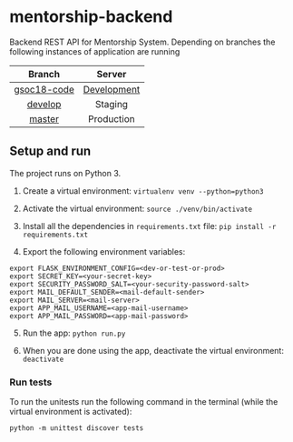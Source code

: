# mentorship-backend

Backend REST API for Mentorship System. Depending on branches the following instances of application are running

| Branch | Server |
| :---: | :---: |
| [gsoc18-code](https://github.com/systers/mentorship-backend/tree/gsoc18-code) | [Development](http://systers-mentorship-test.zsgdmpswrc.eu-central-1.elasticbeanstalk.com/) |
| [develop](https://github.com/systers/mentorship-backend/tree/develop) | Staging |
| [master](https://github.com/systers/mentorship-backend/tree/master) | Production |

## Setup and run

The project runs on Python 3. 

1. Create a virtual environment:
`virtualenv venv --python=python3`

2. Activate the virtual environment:
`source ./venv/bin/activate`

3. Install all the dependencies in `requirements.txt` file:
`pip install -r requirements.txt`

4. Export the following environment variables:

```
export FLASK_ENVIRONMENT_CONFIG=<dev-or-test-or-prod>
export SECRET_KEY=<your-secret-key>
export SECURITY_PASSWORD_SALT=<your-security-password-salt>
export MAIL_DEFAULT_SENDER=<mail-default-sender>
export MAIL_SERVER=<mail-server>
export APP_MAIL_USERNAME=<app-mail-username>
export APP_MAIL_PASSWORD=<app-mail-password>
```

5. Run the app:
`python run.py`

6. When you are done using the app, deactivate the virtual environment:
`deactivate`

### Run tests

To run the unitests run the following command in the terminal (while the virtual environment is activated):

`python -m unittest discover tests`
